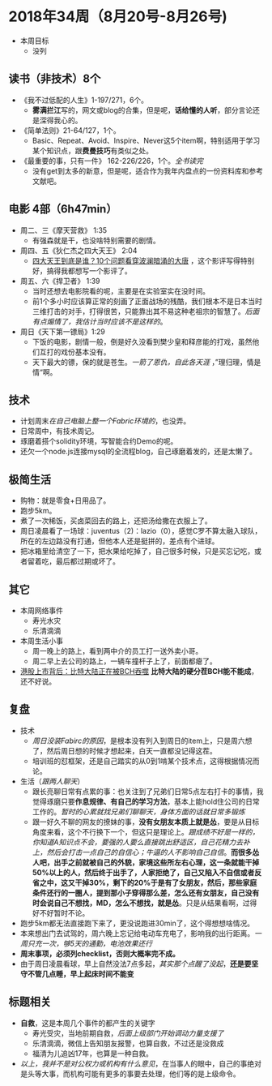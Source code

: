 # 2018年34周（8月20号-8月26号)

+ 本周目标
  + 没列

## 读书（非技术）8个

+ 《我不过低配的人生》1-197/271，6个。
  + **雾满拦江**写的，网文或blog的合集，但是呢，**话给懂的人听**，部分言论还是深得我心的。
+ 《简单法则》21-64/127，1个。
  + Basic、Repeat、Avoid、Inspire、Never这5个item啊，特别适用于学习某个知识点，跟**费曼技巧**有类似之处。
+ 《最重要的事，只有一件》 162-226/226，1个。*全书读完*
  + 没有get到太多的新意，但是呢，适合作为我年内盘点的一份资料库和参考文献吧。

## 电影 4部（6h47min）

+ 周二、三《摩天营救》 1:35
  + 有强森就是干，也没啥特别需要的剧情。
+ 周四、五《狄仁杰之四大天王》 2:04
  + [四大天王到底是谁？10个问题看穿波澜暗涌的大唐](https://movie.douban.com/review/9544833/) ，这个影评写得特别好，搞得我都想写一个影评了。
+ 周五、六《捍卫者》 1:39
  + 当时还想去电影院看的呢，主要是在实验室实在没时间。
  + 前1个多小时应该算正常的刻画了正面战场的残酷，我们根本不是日本当时三维打击的对手，打得很苦，只能靠出其不易这种老祖宗的智慧了。*后面有点煽情了，我估计当时应该不是这样的*。
+ 周日《天下第一镖局》1:29
  + 下饭的电影，剧情一般，倒是好久没看到樊少皇和释彦能的打戏，虽然他们互打的戏份基本没有。
  + 天下最大的镖，保的就是苍生。*一箭了恩仇，自此各天涯* ，”理归理，情是情“啊。

## 技术

+  计划周末*在自己电脑上整一个Fabric环境的*，也没弄。
+ 日常周中，有技术周记。
+ 琢磨着搭个solidity环境，写智能合约Demo的呢。
+ 还欠一个node.js连接mysql的全流程blog，自己琢磨着发的，还是太懒了。

## 极简生活

+ 购物：就是零食+日用品了。
+ 跑步5km。
+ 煮了一次稀饭，买卤菜回去的路上，还把汤给撒在衣服上了。
+ 周日凌晨看了一场球：juventus（2)：lazio（0），感觉C罗不算太融入球队，所在的左边路没有打通，但他本人还是挺拼的，差点有个进球。
+ 把冰箱里给清空了一下，把水果给吃掉了，自己很多时候，只是买忘记吃，或者留着吃，最后都过期或坏了。

## 其它

+ 本周网络事件
  + 寿光水灾
  + 乐清滴滴
+ 本周生活小事
  + 周一晚上的路上，看到两中介的员工打一送外卖小哥。
  + 周二早上去公司的路上，一辆车撞杆子上了，前面都瘪了。
+ [港股上市背后：比特大陆正在被BCH吞噬](https://baijiahao.baidu.com/s?id=1609028540484102289&wfr=spider&for=pc) **比特大陆的硬分茬BCH能不能成**，还不好说。

## 复盘

+ 技术
  + *周日没装Fabirc的原因*，是根本没有列入到周日的item上，只是周六想了，然后周日想的时候才想起来，白天一直都没记得这茬。
  + 培训班的怼框架，还是自己踏实的从0到1啃某个技术点，这得根据情况而论。
+ 生活（*跟两人聊天*）
  + 跟长亮聊日常有点累的事：也关注到了兄弟们日常5点左右打卡的事情，我觉得琢磨只要**作息规律、有自己的学习方法**，基本上能hold住公司的日常工作的。*暂时的心累就找兄弟们聊聊天，身体方面的话就日常多锻炼*
  + 跟一好久不聊的网友的撩妹的事，**没有女朋友本质上就是怂**，要是从目标角度来看，这个不行换下一个，但这只是理论上。*跟成绩不好是一样的，你知道A知识点不会，要强的人要么直接跳出舒适区，自己花精力去补上，然后会打击一点自己的自信心；牛逼的人不影响自己自信*。**而很多怂人吧，出手之前就被自己的外貌，家境这些所左右心理，这一条就能干掉50%以上的人，然后终于出手了，人家拒绝了，自己又陷入不自信或者反省之中，这又干掉30%，剩下的20%于是有了女朋友，然后，那些家庭条件还行的一圈人，提到那小子穿得那么差，怎么还有女朋友，自己没有时会说自己不想找，MD，怎么不想找，就是怂**。只是从结果看啊，过得好不好暂时不论。
+ 跑步5km都无法直接跑下来了，更没说跑进30min了，这个得想想啥情况。
+ 本来想出门去试驾的，周六晚上忘记给电动车充电了，影响我的出行距离。*一周只充一次，够5天的通勤，电池效果还行*
+ **周末事项，必须列checklist，否则大概率完不成。**
+ 由于周日凌晨看球，早上自然没法7点多起，*其实那个点醒了没起*，**还是要坚守不管几点睡，早上起床时间不能变**

## 标题相关

+ **自救**，这是本周几个事件的都产生的关键字
  + 寿光受灾，当地前期自救，*后面上级部门开始调动力量支援了*
  + 乐清滴滴，微信上告知朋友报警，也算自救，不过还是没救成
  + 福清为儿追凶17年，也算是一种自救。
+ *以上，我并不是对公权力或机构有什么意见*，在当事人的眼中，自己的事绝对是头等大事，而机构可能有更多的事要去处理，他们等的是上级命令。
